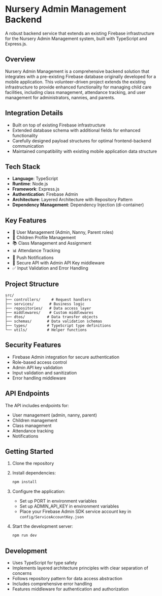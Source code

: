# Nursery Admin Management Backend

A robust backend service that extends an existing Firebase infrastructure for the Nursery Admin Management system, built with TypeScript and Express.js.

## Overview

Nursery Admin Management is a comprehensive backend solution that integrates with a pre-existing Firebase database originally developed for a mobile application. This volunteer-driven project extends the existing infrastructure to provide enhanced functionality for managing child care facilities, including class management, attendance tracking, and user management for administrators, nannies, and parents.

## Integration Details

- Built on top of existing Firebase infrastructure
- Extended database schema with additional fields for enhanced functionality
- Carefully designed payload structures for optimal frontend-backend communication
- Maintained compatibility with existing mobile application data structure

## Tech Stack

- **Language**: TypeScript
- **Runtime**: Node.js
- **Framework**: Express.js
- **Authentication**: Firebase Admin
- **Architecture**: Layered Architecture with Repository Pattern
- **Dependency Management**: Dependency Injection (di-container)

## Key Features

- 👥 User Management (Admin, Nanny, Parent roles)
- 👶 Children Profile Management
- 📚 Class Management and Assignment
- 📊 Attendance Tracking
- 📱 Push Notifications
- 🔐 Secure API with Admin API Key middleware
- ✅ Input Validation and Error Handling

## Project Structure

```
src/
├── controllers/     # Request handlers
├── services/       # Business logic
├── repositories/   # Data access layer
├── middlewares/    # Custom middlewares
├── dtos/          # Data transfer objects
├── schemas/       # Data validation schemas
├── types/         # TypeScript type definitions
└── utils/         # Helper functions
```

## Security Features

- Firebase Admin integration for secure authentication
- Role-based access control
- Admin API key validation
- Input validation and sanitization
- Error handling middleware

## API Endpoints

The API includes endpoints for:
- User management (admin, nanny, parent)
- Children management
- Class management
- Attendance tracking
- Notifications

## Getting Started

1. Clone the repository
2. Install dependencies:
   ```bash
   npm install
   ```
3. Configure the application:
   - Set up PORT in environment variables
   - Set up ADMIN_API_KEY in environment variables
   - Place your Firebase Admin SDK service account key in `config/ServiceAccountKey.json`
   
5. Start the development server:
   ```bash
   npm run dev
   ```

## Development

- Uses TypeScript for type safety
- Implements layered architecture principles with clear separation of concerns
- Follows repository pattern for data access abstraction
- Includes comprehensive error handling
- Features middleware for authentication and authorization
